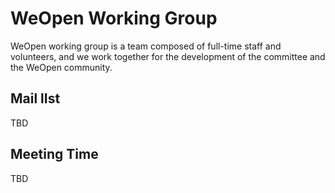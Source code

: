 # WeOpen Working Group
WeOpen working group is a team composed of full-time staff and volunteers, and we work together for the development of the committee and the WeOpen community.

## Mail lIst
TBD

## Meeting Time 
TBD
